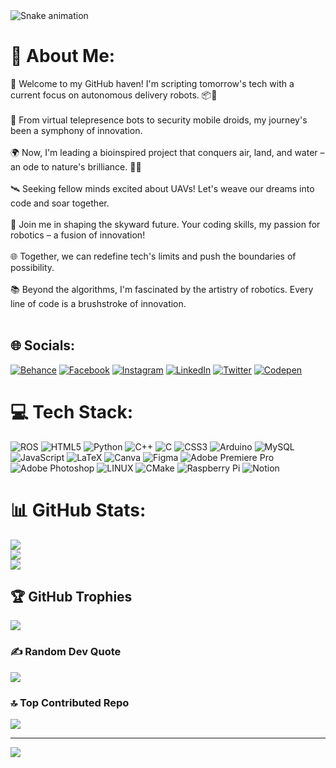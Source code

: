 <img src="https://raw.githubusercontent.com/PRUDHVIRAJ2003/PRUDHVIRAJ2003/output/snake.svg" alt="Snake animation" />

###
# 💫 About Me:
🚀 Welcome to my GitHub haven! I'm scripting tomorrow's tech with a current focus on autonomous delivery robots. 📦🤖<br><br>🔌 From virtual telepresence bots to security mobile droids, my journey's been a symphony of innovation.<br><br>🌍 Now, I'm leading a bioinspired project that conquers air, land, and water – an ode to nature's brilliance. 🌊🚁<br><br>🛰️ Seeking fellow minds excited about UAVs! Let's weave our dreams into code and soar together.<br><br>🌟 Join me in shaping the skyward future. Your coding skills, my passion for robotics – a fusion of innovation!<br><br>🌐 Together, we can redefine tech's limits and push the boundaries of possibility.<br><br>📚 Beyond the algorithms, I'm fascinated by the artistry of robotics. Every line of code is a brushstroke of innovation.<br><br>




## 🌐 Socials:
[![Behance](https://img.shields.io/badge/Behance-1769ff?logo=behance&logoColor=white)](https://behance.net/https://www.behance.net/prudhviprudhvi3) [![Facebook](https://img.shields.io/badge/Facebook-%231877F2.svg?logo=Facebook&logoColor=white)](https://facebook.com/https://www.facebook.com/chalapakaprudhviraj) [![Instagram](https://img.shields.io/badge/Instagram-%23E4405F.svg?logo=Instagram&logoColor=white)](https://instagram.com/https://www.instagram.com/mighty_prudhvi/) [![LinkedIn](https://img.shields.io/badge/LinkedIn-%230077B5.svg?logo=linkedin&logoColor=white)](https://linkedin.com/in/https://www.linkedin.com/in/prudhvirajchalapaka/) [![Twitter](https://img.shields.io/badge/Twitter-%231DA1F2.svg?logo=Twitter&logoColor=white)](https://twitter.com/prudhviraj2003) [![Codepen](https://img.shields.io/badge/Codepen-000000?style=for-the-badge&logo=codepen&logoColor=white)](https://codepen.io/https://codepen.io/PRUDHVIRAJ2003 ) 

# 💻 Tech Stack:
![ROS](https://img.shields.io/badge/ros-%230A0FF9.svg?style=flat-square&logo=ros&logoColor=white) ![HTML5](https://img.shields.io/badge/html5-%23E34F26.svg?style=flat-square&logo=html5&logoColor=white) ![Python](https://img.shields.io/badge/python-3670A0?style=flat-square&logo=python&logoColor=ffdd54) ![C++](https://img.shields.io/badge/c++-%2300599C.svg?style=flat-square&logo=c%2B%2B&logoColor=white) ![C](https://img.shields.io/badge/c-%2300599C.svg?style=flat-square&logo=c&logoColor=white) ![CSS3](https://img.shields.io/badge/css3-%231572B6.svg?style=flat-square&logo=css3&logoColor=white) ![Arduino](https://img.shields.io/badge/-Arduino-00979D?style=flat-square&logo=Arduino&logoColor=white) ![MySQL](https://img.shields.io/badge/mysql-%2300f.svg?style=flat-square&logo=mysql&logoColor=white) ![JavaScript](https://img.shields.io/badge/javascript-%23323330.svg?style=flat-square&logo=javascript&logoColor=%23F7DF1E) ![LaTeX](https://img.shields.io/badge/latex-%23008080.svg?style=flat-square&logo=latex&logoColor=white) ![Canva](https://img.shields.io/badge/Canva-%2300C4CC.svg?style=flat-square&logo=Canva&logoColor=white) 	![Figma](https://img.shields.io/badge/figma-%23F24E1E.svg?style=flat-square&logo=figma&logoColor=white) ![Adobe Premiere Pro](https://img.shields.io/badge/Adobe%20Premiere%20Pro-9999FF.svg?style=flat-square&logo=Adobe%20Premiere%20Pro&logoColor=white) ![Adobe Photoshop](https://img.shields.io/badge/adobephotoshop-%2331A8FF.svg?style=flat-square&logo=adobephotoshop&logoColor=white) ![LINUX](https://img.shields.io/badge/Linux-FCC624?style=flat-square&logo=linux&logoColor=black) ![CMake](https://img.shields.io/badge/CMake-%23008FBA.svg?style=flat-square&logo=cmake&logoColor=white) ![Raspberry Pi](https://img.shields.io/badge/-RaspberryPi-C51A4A?style=flat-square&logo=Raspberry-Pi) ![Notion](https://img.shields.io/badge/Notion-%23000000.svg?style=flat-square&logo=notion&logoColor=white)
# 📊 GitHub Stats:
![](https://github-readme-stats.vercel.app/api?username=PRUDHVIRAJ2003&theme=solarized-light&hide_border=false&include_all_commits=false&count_private=false)<br/>
![](https://github-readme-streak-stats.herokuapp.com/?user=PRUDHVIRAJ2003&theme=solarized-light&hide_border=false)<br/>
![](https://github-readme-stats.vercel.app/api/top-langs/?username=PRUDHVIRAJ2003&theme=solarized-light&hide_border=false&include_all_commits=false&count_private=false&layout=compact)

## 🏆 GitHub Trophies
![](https://github-profile-trophy.vercel.app/?username=PRUDHVIRAJ2003&theme=darkhub&no-frame=false&no-bg=true&margin-w=4)

### ✍️ Random Dev Quote
![](https://quotes-github-readme.vercel.app/api?type=horizontal&theme=radical)

### 🔝 Top Contributed Repo
![](https://github-contributor-stats.vercel.app/api?username=PRUDHVIRAJ2003&limit=5&theme=radical&combine_all_yearly_contributions=true)

---
[![](https://visitcount.itsvg.in/api?id=PRUDHVIRAJ2003&icon=2&color=7)](https://visitcount.itsvg.in)

<!-- Proudly created with GPRM ( https://gprm.itsvg.in ) -->
